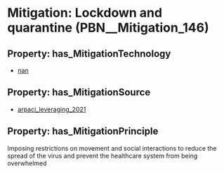 # Mitigation: __Lockdown and quarantine__ (PBN__Mitigation_146)

## Property: has_MitigationTechnology

* [nan](../Technology/PBN__Technology_22)

## Property: has_MitigationSource

* [arpaci_leveraging_2021](../Article/PBN__Article_297)

## Property: has_MitigationPrinciple

Imposing restrictions on movement and social interactions to reduce the spread of the virus and prevent the healthcare system from being overwhelmed


